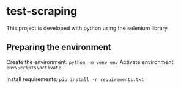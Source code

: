 # test-scraping

This project is developed with python using the selenium library

## Preparing the environment

Create the environment: `python -m venv env`
Activate environment: `env\Scripts\activate`

Install requirements: `pip install -r requirements.txt`